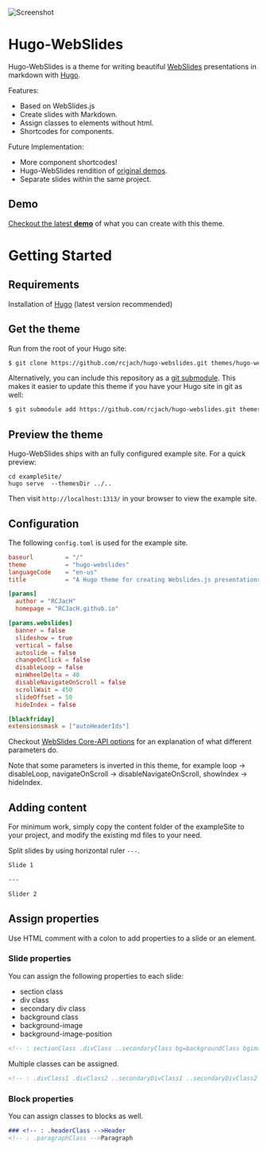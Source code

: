 ![Screenshot](https://raw.githubusercontent.com/rcjach/hugo-webslides/master/images/screenshot.png)

# Hugo-WebSlides

Hugo-WebSlides is a theme for writing beautiful [WebSlides](https://webslides.tv) presentations in markdown with [Hugo](https://gohugo.io/).

Features:
- Based on WebSlides.js
- Create slides with Markdown.
- Assign classes to elements without html.
- Shortcodes for components.

Future Implementation:
- More component shortcodes!
- Hugo-WebSlides rendition of [original demos](https://webslides.tv/demos/).
- Separate slides within the same project.

## Demo

[Checkout the latest **demo**](https://rcjach.github.io/hugo-webslides) of what you can create with this theme.


# Getting Started
## Requirements

Installation of [Hugo](https://gohugo.io/) (latest version recommended)

## Get the theme

Run from the root of your Hugo site:
```sh
$ git clone https://github.com/rcjach/hugo-webslides.git themes/hugo-webslides
```

Alternatively, you can include this repository as a [git submodule](https://git-scm.com/book/de/v1/Git-Tools-Submodule). This makes it easier to update this theme if you have your Hugo site in git as well:

```sh
$ git submodule add https://github.com/rcjach/hugo-webslides.git themes/hugo-webslides
```

## Preview the theme

Hugo-WebSlides ships with an fully configured example site. For a quick preview:

```
cd exampleSite/
hugo serve  --themesDir ../..
```

Then visit `http://localhost:1313/` in your browser to view the example site.

## Configuration


The following `config.toml` is used for the example site.

```toml
baseurl         = "/"
theme           = "hugo-webslides"
languageCode    = "en-us"
title           = "A Hugo theme for creating Webslides.js presentations"

[params]
  author = "RCJacH"
  homepage = "RCJacH.github.io"

[params.webslides]
  banner = false
  slideshow = true
  vertical = false
  autoslide = false
  changeOnClick = false
  disableLoop = false
  minWheelDelta = 40
  disableNavigateOnScroll = false
  scrollWait = 450
  slideOffset = 50
  hideIndex = false

[blackfriday]
extensionsmask = ["autoHeaderIds"]
```

Checkout [WebSlides Core-API options](https://github.com/webslides/WebSlides/wiki/Core-API#options) for an explanation of what different parameters do.

Note that some parameters is inverted in this theme, for example loop -> disableLoop, navigateOnScroll -> disableNavigateOnScroll, showIndex -> hideIndex.

## Adding content

For minimum work, simply copy the content folder of the exampleSite to your project, and modify the existing md files to your need.


Split slides by using horizontal ruler `---`.
```md
Slide 1

---

Slider 2
```

## Assign properties

Use HTML comment with a colon to add properties to a slide or an element.
<!-- : assignment -->

### Slide properties

You can assign the following properties to each slide:
- section class
- div class
- secondary div class
- background class
- background-image
- background-image-position

~~~md
<!-- : sectionClass .divClass ..secondaryClass bg=backgroundClass bgimage=background-image bgpos=background-image-position -->
~~~

Multiple classes can be assigned.

~~~md
<!-- : .divClass1 .divClass2 ..secondaryDivClass1 ..secondaryDivClass2 bg=backgroundClass1 bg=backgroundClass2 -->
~~~

### Block properties

You can assign classes to blocks as well.

```md
### <!-- : .headerClass -->Header
<!-- : .paragraphClass -->Paragraph
```
